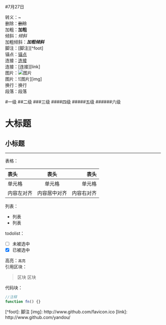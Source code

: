 #7月27日

转义：\~  
删除：~~删除~~  
加粗：**加粗**  
倾斜：*倾斜*  
加粗倾斜：***加粗倾斜***  
脚注：[脚注][^foot]  
锚点：[锚点](#anchor)  
连接：[连接](http://www.github.com/yandou/)  
连接：[连接][link]  
图片：![图片](http://www.github.com/favicon.ico)  
图片：![图片][img]  
换行：换行  
段落：段落 

#一级
##二级
###三级
####四级
#####五级
######六级

大标题
=
小标题
-


---


表格：  

|表头|表头|表头|
|:---|:---:|---:|
|单元格|单元格|单元格|
|内容左对齐|内容居中对齐|内容右对齐|

列表：    
- 列表
- 列表

todolist：  
- [ ] 未被选中
- [x] 已被选中

高亮：`高亮`  
引用区块：  
> 区块
> 区块

代码块：  
```javascript
//注释
function fn() {}
```

<div id="anchor"></div>
[^foot]: 脚注
[img]: http://www.github.com/favicon.ico  
[link]: http://www.github.com/yandou/
